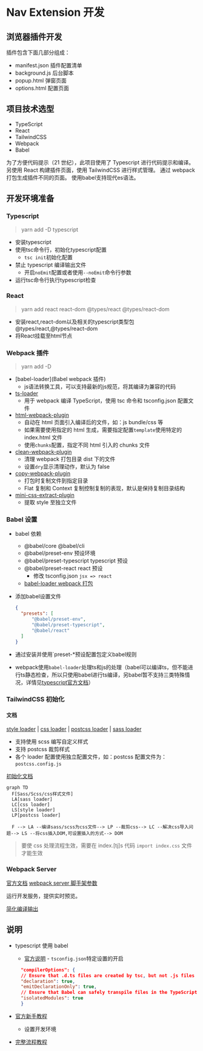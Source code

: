 # Nav Extension 开发

## 浏览器插件开发

插件包含下面几部分组成：

- manifest.json 插件配置清单
- background.js 后台脚本
- popup.html 弹窗页面
- options.html 配置页面

## 项目技术选型

- TypeScript
- React
- TailwindCSS
- Webpack
- Babel

为了方便代码提示（21 世纪），此项目使用了 Typescript 进行代码提示和编译。
另使用 React 构建插件页面，使用 TailwindCSS 进行样式管理。
通过 webpack 打包生成插件不同的页面。
使用babel支持现代es语法。

## 开发环境准备

### Typescript

> yarn add -D typescript

- 安装typescript
- 使用tsc命令行，初始化typescript配置
  - `tsc init`初始化配置
- 禁止 typescript 编译输出文件
  - 开启`noEmit`配置或者使用`--noEmit`命令行参数
- 运行tsc命令行执行typescript检查

### React

> yarn add react react-dom @types/react @types/react-dom

- 安装react,react-dom以及相关的typescript类型包@types/react,@types/react-dom
- 将React挂载至html节点

### Webpack 插件

> yarn add -D 

- [babel-loader](Babel webpack 插件)
  - js语法转换工具，可以支持最新的js规范，将其编译为兼容的代码
- [ts-loader](https://webpack.js.org/guides/typescript/)
  - 用于 webpack 编译 TypeScript，使用 tsc 命令和 tsconfig.json 配置文件
- [html-webpack-plugin](https://github.com/jantimon/html-webpack-plugin#options)
  - 自动在 html 页面引入编译后的文件，如：js bundle/css 等
  - 如果需要使用指定的 html 生成，需要指定配置`template`使用特定的 index.html 文件
  - 使用`chunks`配置，指定不同 html 引入的 chunks 文件
- [clean-webpack-plugin](https://github.com/johnagan/clean-webpack-plugin)
  - 清理 webpack 打包目录 dist 下的文件
  - 设置`dry`显示清理动作，默认为 false
- [copy-webpack-plugin](https://webpack.js.org/plugins/copy-webpack-plugin/#getting-started)
  - 打包时复制文件到指定目录
  - Flat 复制和 Context 复制控制复制的表现，默认是保持复制目录结构
- [mini-css-extract-plugin](https://github.com/webpack-contrib/mini-css-extract-plugin)
  - 提取 style 至独立文件

### Babel 设置

- babel 依赖
  - @babel/core @babel/cli
  - @babel/preset-env 预设环境
  - @babel/preset-typescript typescript 预设
  - @babel/preset-react react 预设
    - 修改 tsconfig.json `jsx => react`
  - [babel-loader webpack 打包](https://webpack.docschina.org/loaders/babel-loader/)
- 添加babel设置文件

  ```json
  {
    "presets": [
        "@babel/preset-env",
        "@babel/preset-typescript",
        "@babel/react"
    ]
  }
  ```

- 通过安装并使用`preset-*预设配置包定义babel规则
- webpack使用`babel-loader`处理ts和js的处理（babel可以编译ts，但不能进行ts静态检查，所以只使用babel进行ts编译，另babel暂不支持三类特殊情况，详情见[typescript官方文档](https://www.typescriptlang.org/docs/handbook/babel-with-typescript.html)）

### TailwindCSS 初始化

#### 文档

[style loader](https://webpack.docschina.org/loaders/style-loader/)
| [css loader](https://webpack.docschina.org/loaders/css-loader/)
| [postcss loader](https://webpack.docschina.org/loaders/postcss-loader/)
| [sass loader](https://webpack.docschina.org/loaders/sass-loader/)

- 支持使用 scss 编写自定义样式
- 支持 postcss 裁剪样式
- 各个 loader 配置使用独立配置文件，如：postcss 配置文件为：`postcss.config.js`

[初始化文档](https://tailwindcss.com/docs/installation/using-postcss)

```mermaid
graph TD
  F[Sass/Scss/css样式文件]
  LA[sass loader]
  LC[css loader]
  LS[style loader]
  LP[postcss loader]

  F --> LA --编译sass/scss为css文件--> LP --裁剪css--> LC --解决css导入问题--> LS --将css插入DOM,可设置插入的方式--> DOM
```

> 要使 css 处理流程生效，需要在 index.[tj]s 代码 `import index.css` 文件才能生效

### Webpack Server

[官方文档](https://webpack.js.org/configuration/dev-server/#serveindex)
[webpack server 脚手架参数](https://github.com/webpack/webpack-cli/blob/master/SERVE-OPTIONS-v4.md)

运行开发服务，提供实时预览。

[简化编译输出](https://webpack.js.org/configuration/stats/#stats)

## 说明

- typescript 使用 babel

  - [官方说明](https://www.typescriptlang.org/docs/handbook/babel-with-typescript.html) - `tsconfig.json`特定设置的开启

  ```json
    "compilerOptions": {
    // Ensure that .d.ts files are created by tsc, but not .js files
    "declaration": true,
    "emitDeclarationOnly": true,
    // Ensure that Babel can safely transpile files in the TypeScript project
    "isolatedModules": true
    }
  ```

- [官方新手教程](https://github.com/Microsoft/TypeScript-Babel-Starter)

  - 设置开发环境

- [完整流程教程](https://iwenson.com/react-with-tailwindcss-from-scratch/)
